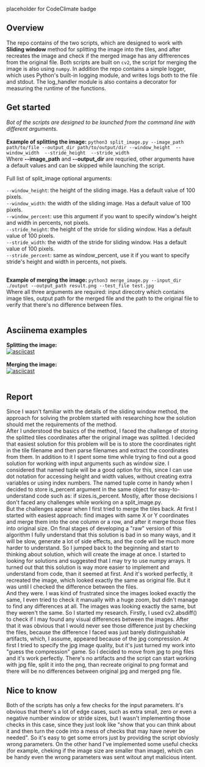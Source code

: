 placeholder for CodeClimate badge

## Overview
The repo contains of the two scripts, which are designed to work with **Sliding window** method for splitting the image into the tiles, and after recreates the image and check if the merged image has any diffrerences from the original file. Both scripts are built on `cv2`, the script for merging the image is also using `numpy`. In addition the repo contains a simple logger, which uses Python's built-in logging module, and writes logs both to the file and stdout. The log_handler module is also contains a decorator for measuring the runtime of the functions.<br>

## Get started
_Bot of the scripts are designed to be launched from the command line with different arguments._<br><br>
**Example of splitting the image:** `python3 split_image.py --image_path path/to/file --output_dir path/to/output/dir --window_height  --window_width  --stride_height  --stride_width `<br>
Where **--image_path** and **--output_dir** are requried, other arguments have a default values and can be skipped while launching the script.<br>
<br>
Full list of split_image optional arguments:<br>

`--window_height`: the height of the sliding image. Has a default value of 100 pixels.<br>
`--window_width`: the width of the sliding image. Has a default value of 100 pixels.<br>
`--window_percent`: use this argument if you want to specify window's height and width in percents, not pixels.<br>
`--stride_height`: the height of the stride for sliding window. Has a default value of 100 pixels.<br>
`--stride_width`: the width of the stride for sliding window. Has a default value of 100 pixels.<br>
`--stride_percent`: same as window_percent, use it if you want to specify stride's height and width in percents, not pixels.<br>
<br>

**Example of merging the image:**  `python3 merge_image.py --input_dir ./output --output_path result.png --test_file test.jpg`<br>
Where all three arguments are required: input direcotry which contains image tiles, output path for the merged file and the path to the original file to verify that there's no difference between files.<br>
<br>

## Asciinema examples
**Splitting the image:**<br>
[![asciicast](https://asciinema.org/a/HHz9izJQoXpu3QIHNeHdGwLiP.svg)](https://asciinema.org/a/HHz9izJQoXpu3QIHNeHdGwLiP)<br>
<br>
**Merging the image:**<br>
[![asciicast](https://asciinema.org/a/MTsB1oqP2ZrNMYNYobcqc6flo.svg)](https://asciinema.org/a/MTsB1oqP2ZrNMYNYobcqc6flo)<br>
<br>

## Report
Since I wasn't familiar with the details of the sliding window method, the approach for solving the problem started with researching how the solution should met the requirements of the method.<br>
After I understood the basics of the method, I faced the challenge of storing the splitted tiles coordinates after the original image was splitted. I decided that easiest solution for this problem will be is to store the coordinates right in the tile filename and then parse filenames and extract the coordinates from them. In addition to it I spent some time while trying to find out a good solution for working with input arguments such as window size. I considered that named tuple will be a good option for this, since I can use dot notation for accessing height and width values, without creating extra variables or using index numbers. The named tuple come in handy when I decided to store is_percent argument in the same object for easy-to-understand code such as: if sizes.is_percent. Mostly, after those decisions I don't faced any challenges while working on a split_image.py.<br>
But the challenges appear when I first tried to merge the tiles back. At first I started with easiest approach: find images with same X or Y coordinates and merge them into the one column or a row, and after it merge those files into original size. On final stages of developing a "raw" version of this algorithm I fully understand that this solution is bad in so many ways, and it will be slow, generate a lot of side effects, and the code will be much more harder to understand. So I jumped back to the beginning and start to thinking about solution, which will create the image at once. I started to looking for solutions and suggested that I may try to use numpy arrays. It turned out that this solution is way more easier to implement and understand from code, than it seemed at first. And it's worked perfectly, it recreated the image, which looked exactly the same as original file. But it was until I checked the difference between the files.<br>
And they were. I was kind of frustrated since the images looked exactly the same, I even tried to check it manually with a huge zoom, but didn't manage to find any differences at all. The images was looking exactly the same, but they weren't the same. So I started my research. Firstly, I used cv2.absdiff() to check if I may found any visual differences between the images. After that it was obvious that I would never see those difference just by checking the files, because the difference I faced was just barely distinguishable artifacts, which, I assume, appeared because of the jpg compression. At first I tried to specify the jpg image quality, but it's just turned my work into "guess the compression" game. So I decided to move from jpg to png files and it's work perfectly. There's no artifacts and the script can start working with jpg file, split it into the png, than recreate original to png format and there will be no differences between original jpg and merged png file.

## Nice to know
Both of the scripts has only a few checks for the input parameters. It's obvious that there's a lot of edge cases, such as extra small, zero or even a negative number window or stride sizes, but I wasn't implementing those checks in this case, since they just look like "show that you can think about it and then turn the code into a mess of checks that may have never be needed". So it's easy to get some errors just by providing the script obviosly wrong parameters. On the other hand I've implemented some useful checks (for example, cheking if the image size are smaller than image), which can be handy even the wrong parameters was sent witout anyt malicious intent.